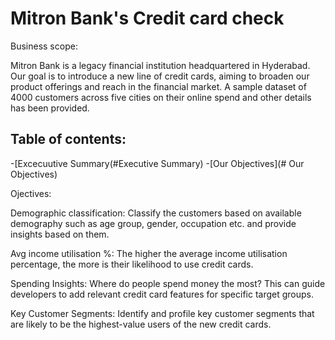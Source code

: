 # Mitron Bank's Credit card check

Business scope:

Mitron Bank is a legacy financial institution headquartered in Hyderabad. Our goal is to introduce a new line of credit cards, aiming to broaden our product offerings and reach in the financial market.
A sample dataset of 4000 customers across five cities on their online spend and other details has been provided.

## Table of contents:
-[Excecuutive Summary(#Executive Summary)
-[Our Objectives](# Our Objectives)




Ojectives:

Demographic classification: Classify the customers based on available demography such as age group, gender, occupation etc. and provide insights based on them. 

Avg income utilisation %: The higher the average income utilisation percentage, the more is their likelihood to use credit cards.

Spending Insights: Where do people spend money the most? This can guide developers to add relevant credit card features for specific target groups.

Key Customer Segments: Identify and profile key customer segments that are likely to be the highest-value users of the new credit cards. 




